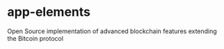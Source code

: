 # app-elements
Open Source implementation of advanced blockchain features extending the Bitcoin protocol
